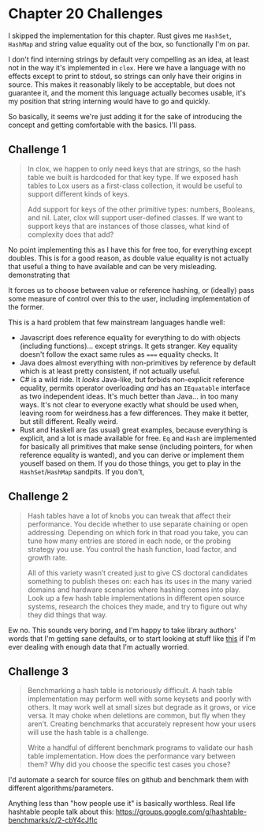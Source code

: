 # Chapter 20 Challenges

I skipped the implementation for this chapter. Rust gives me `HashSet`, `HashMap` and string value equality out of the box, so functionally I'm on par.

I don't find interning strings by default very compelling as an idea, at least not in the way it's implemented in `clox`. Here we have a language with no effects except to print to stdout, so strings can only have their origins in source. This makes it reasonably likely to be acceptable, but does not guarantee it, and the moment this language actually becomes usable, it's my position that string interning would have to go and quickly.

So basically, it seems we're just adding it for the sake of introducing the concept and getting comfortable with the basics. I'll pass.

## Challenge 1

> In clox, we happen to only need keys that are strings, so the hash table we built is hardcoded for that key type. If we exposed hash tables to Lox users as a first-class collection, it would be useful to support different kinds of keys.
>
> Add support for keys of the other primitive types: numbers, Booleans, and nil. Later, clox will support user-defined classes. If we want to support keys that are instances of those classes, what kind of complexity does that add?

No point implementing this as I have this for free too, for everything except doubles. This is for a good reason, as double value equality is not actually that useful a thing to have available and can be very misleading. demonstrating that

It forces us to choose between value or reference hashing, or (ideally) pass some measure of control over this to the user, including implementation of the former.

This is a hard problem that few mainstream languages handle well:

-   Javascript does reference equality for everything to do with objects (including functions)... except strings. It gets stranger. Key equality doesn't follow the exact same rules as `===` equality checks. It
-   Java does almost everything with non-primitives by reference by default which is at least pretty consistent, if not actually useful.
-   C# is a wild ride. It _looks_ Java-like, but forbids non-explicit reference equality, permits operator overloading _and_ has an `IEquatable` interface as two independent ideas. It's much better than Java... in too many ways. It's not clear to everyone exactly what should be used when, leaving room for weirdness.has a few differences. They make it better, but still different. Really weird.
-   Rust and Haskell are (as usual) great examples, because everything is explicit, and a lot is made available for free. `Eq` and `Hash` are implemented for basically all primitives that make sense (including pointers, for when reference equality is wanted), and you can derive or implement them youself based on them. If you do those things, you get to play in the `HashSet`/`HashMap` sandpits. If you don't,

## Challenge 2

> Hash tables have a lot of knobs you can tweak that affect their performance. You decide whether to use separate chaining or open addressing. Depending on which fork in that road you take, you can tune how many entries are stored in each node, or the probing strategy you use. You control the hash function, load factor, and growth rate.
>
> All of this variety wasn’t created just to give CS doctoral candidates something to publish theses on: each has its uses in the many varied domains and hardware scenarios where hashing comes into play. Look up a few hash table implementations in different open source systems, research the choices they made, and try to figure out why they did things that way.

Ew no. This sounds very boring, and I'm happy to take library authors' words that I'm getting sane defaults, or to start looking at stuff like [this](https://github.com/google/hashtable-benchmarks) if I'm ever dealing with enough data that I'm actually worried.

## Challenge 3

> Benchmarking a hash table is notoriously difficult. A hash table implementation may perform well with some keysets and poorly with others. It may work well at small sizes but degrade as it grows, or vice versa. It may choke when deletions are common, but fly when they aren’t. Creating benchmarks that accurately represent how your users will use the hash table is a challenge.
>
> Write a handful of different benchmark programs to validate our hash table implementation. How does the performance vary between them? Why did you choose the specific test cases you chose?

I'd automate a search for source files on github and benchmark them with different algorithms/parameters.

Anything less than "how people use it" is basically worthless. Real life hashtable people talk about this:
https://groups.google.com/g/hashtable-benchmarks/c/2-cbY4cJfIc

